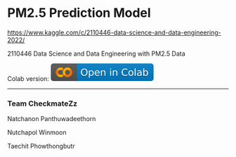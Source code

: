 # PM2.5 Prediction Model

https://www.kaggle.com/c/2110446-data-science-and-data-engineering-2022/

2110446 Data Science and Data Engineering with PM2.5 Data

Colab version: [![Open In Colab](https://raw.githubusercontent.com/kaopanboonyuen/2110446_DataScience_2021s2/main/img/colab-badge.svg)](https://colab.research.google.com/drive/1Rtz7PEY9cI34qZfxZyOEjFZbJWEwuCQA?usp=sharing)

---

### Team CheckmateZz

Natchanon Panthuwadeethorn

Nutchapol Winmoon

Taechit Phowthongbutr

